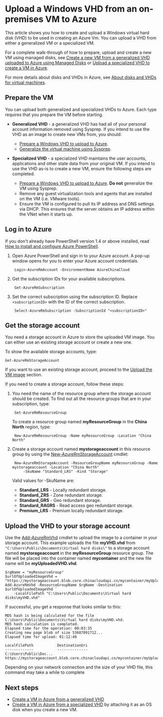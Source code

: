 <properties
    pageTitle="Upload a Windows VHD for Resource Manager | Azure"
    description="Learn to upload a Windows virtual machine VHD from on-premises to Azure, using the Resource Manager deployment model. You can upload a VHD from either a generalized or a specialized VM."
    services="virtual-machines-windows"
    documentationcenter=""
    author="cynthn"
    manager="timlt"
    editor="tysonn"
    tags="azure-resource-manager" />
<tags
    ms.assetid="192c8e5a-3411-48fe-9fc3-526e0296cf4c"
    ms.service="virtual-machines-windows"
    ms.workload="infrastructure-services"
    ms.tgt_pltfrm="vm-windows"
    ms.devlang="na"
    ms.topic="article"
    ms.date="03/06/2017"
    wacn.date=""
    ms.author="cynthn" />

# Upload a Windows VHD from an on-premises VM to Azure
This article shows you how to create and upload a Windows virtual hard disk (VHD) to be used in creating an Azure Vm. You can upload a VHD from either a generalized VM or a specialized VM. 

For a complete walk-through of how to prepare, upload and create a new VM using managed disks, see [Create a new VM from a generalized VHD uploaded to Azure using Managed Disks](/documentation/articles/virtual-machines-windows-upload-generalized-managed/) or [Upload a specialized VHD to create a VM in Azure](/documentation/articles/virtual-machines-windows-upload-specialized/).

For more details about disks and VHDs in Azure, see [About disks and VHDs for virtual machines](/documentation/articles/storage-about-disks-and-vhds-windows/).

## Prepare the VM
You can upload both generalized and specialized VHDs to Azure. Each type requires that you prepare the VM before starting.

* **Generalized VHD** - a generalized VHD has had all of your personal account information removed using Sysprep. If you intend to use the VHD as an image to create new VMs from, you should:
  
    * [Prepare a Windows VHD to upload to Azure](/documentation/articles/virtual-machines-windows-prepare-for-upload-vhd-image/). 
    * [Generalize the virtual machine using Sysprep](/documentation/articles/virtual-machines-windows-generalize-vhd/). 
* **Specialized VHD** - a specialized VHD maintains the user accounts, applications and other state data from your original VM. If you intend to use the VHD as-is to create a new VM, ensure the following steps are completed. 
  
    * [Prepare a Windows VHD to upload to Azure](/documentation/articles/virtual-machines-windows-prepare-for-upload-vhd-image/). **Do not** generalize the VM using Sysprep.
    * Remove any guest virtualization tools and agents that are installed on the VM (i.e. VMware tools).
    * Ensure the VM is configured to pull its IP address and DNS settings via DHCP. This ensures that the server obtains an IP address within the VNet when it starts up. 

## Log in to Azure
If you don't already have PowerShell version 1.4 or above installed, read [How to install and configure Azure PowerShell](https://docs.microsoft.com/powershell/azureps-cmdlets-docs).

1. Open Azure PowerShell and sign in to your Azure account. A pop-up window opens for you to enter your Azure account credentials.

        Login-AzureRmAccount -EnvironmentName AzureChinaCloud

2. Get the subscription IDs for your available subscriptions.

        Get-AzureRmSubscription

3. Set the correct subscription using the subscription ID. Replace `<subscriptionID>` with the ID of the correct subscription.

        Select-AzureRmSubscription -SubscriptionId "<subscriptionID>"

## <a name="createstorage"></a> Get the storage account
You need a storage account in Azure to store the uploaded VM image. You can either use an existing storage account or create a new one. 

To show the available storage accounts, type:

    Get-AzureRmStorageAccount

If you want to use an existing storage account, proceed to the [Upload the VM image](#upload-the-vm-vhd-to-your-storage-account) section.

If you need to create a storage account, follow these steps:

1. You need the name of the resource group where the storage account should be created. To find out all the resource groups that are in your subscription, type:

        Get-AzureRmResourceGroup

    To create a resource group named **myResourceGroup** in the **China North** region, type:

        New-AzureRmResourceGroup -Name myResourceGroup -Location "China North"

2. Create a storage account named **mystorageaccount** in this resource group by using the [New-AzureRmStorageAccount](https://msdn.microsoft.com/zh-cn/library/mt607148.aspx) cmdlet:

        New-AzureRmStorageAccount -ResourceGroupName myResourceGroup -Name mystorageaccount -Location "China North" `
            -SkuName "Standard_LRS" -Kind "Storage"

    Valid values for -SkuName are:
   
    * **Standard_LRS** - Locally redundant storage. 
    * **Standard_ZRS** - Zone redundant storage.
    * **Standard_GRS** - Geo redundant storage. 
    * **Standard_RAGRS** - Read access geo redundant storage. 
    * **Premium_LRS** - Premium locally redundant storage. 

## <a name="upload-the-vm-vhd-to-your-storage-account"></a> Upload the VHD to your storage account
Use the [Add-AzureRmVhd](https://msdn.microsoft.com/zh-cn/library/mt603554.aspx) cmdlet to upload the image to a container in your storage account. This example uploads the file **myVHD.vhd** from `"C:\Users\Public\Documents\Virtual hard disks\"` to a storage account named **mystorageaccount** in the **myResourceGroup** resource group. The file will be placed into the container named **mycontainer** and the new file name will be **myUploadedVHD.vhd**.

    $rgName = "myResourceGroup"
    $urlOfUploadedImageVhd = "https://mystorageaccount.blob.core.chinacloudapi.cn/mycontainer/myUploadedVHD.vhd"
    Add-AzureRmVhd -ResourceGroupName $rgName -Destination $urlOfUploadedImageVhd `
        -LocalFilePath "C:\Users\Public\Documents\Virtual hard disks\myVHD.vhd"

If successful, you get a response that looks similar to this:

    MD5 hash is being calculated for the file C:\Users\Public\Documents\Virtual hard disks\myVHD.vhd.
    MD5 hash calculation is completed.
    Elapsed time for the operation: 00:03:35
    Creating new page blob of size 53687091712...
    Elapsed time for upload: 01:12:49

    LocalFilePath           DestinationUri
    -------------           --------------
    C:\Users\Public\Doc...  https://mystorageaccount.blob.core.chinacloudapi.cn/mycontainer/myUploadedVHD.vhd

Depending on your network connection and the size of your VHD file, this command may take a while to complete

## Next steps
* [Create a VM in Azure from a generalized VHD](/documentation/articles/virtual-machines-windows-create-vm-generalized/)
* [Create a VM in Azure from a specialized VHD](/documentation/articles/virtual-machines-windows-create-vm-specialized/) by attaching it as an OS disk when you create a new VM.